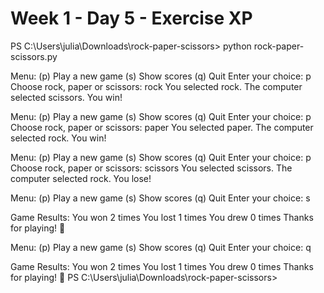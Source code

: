 # Week 1 - Day 5 - Exercise XP
PS C:\Users\julia\Downloads\rock-paper-scissors> python rock-paper-scissors.py

Menu:
(p) Play a new game
(s) Show scores
(q) Quit
Enter your choice: p
Choose rock, paper or scissors: rock
You selected rock. The computer selected scissors.
You win!

Menu:
(p) Play a new game
(s) Show scores
(q) Quit
Enter your choice: p
Choose rock, paper or scissors: paper
You selected paper. The computer selected rock.
You win!

Menu:
(p) Play a new game
(s) Show scores
(q) Quit
Enter your choice: p
Choose rock, paper or scissors: scissors
You selected scissors. The computer selected rock.
You lose!

Menu:
(p) Play a new game
(s) Show scores
(q) Quit
Enter your choice: s

Game Results:
You won 2 times
You lost 1 times
You drew 0 times
Thanks for playing! 👋

Menu:
(p) Play a new game
(s) Show scores
(q) Quit
Enter your choice: q

Game Results:
You won 2 times
You lost 1 times
You drew 0 times
Thanks for playing! 👋
PS C:\Users\julia\Downloads\rock-paper-scissors> 